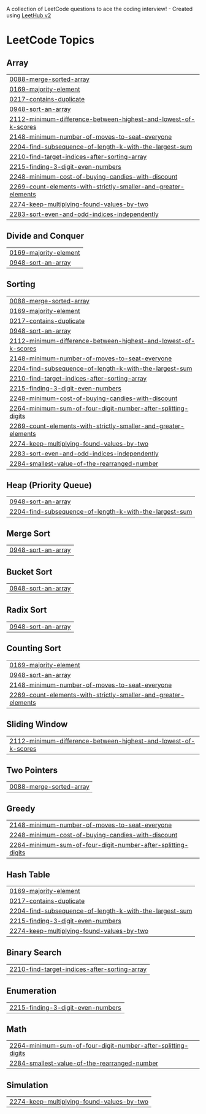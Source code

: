 A collection of LeetCode questions to ace the coding interview! - Created using [LeetHub v2](https://github.com/arunbhardwaj/LeetHub-2.0)
<!---LeetCode Topics Start-->
# LeetCode Topics
## Array
|  |
| ------- |
| [0088-merge-sorted-array](https://github.com/Harsh98245/DSA/tree/master/0088-merge-sorted-array) |
| [0169-majority-element](https://github.com/Harsh98245/DSA/tree/master/0169-majority-element) |
| [0217-contains-duplicate](https://github.com/Harsh98245/DSA/tree/master/0217-contains-duplicate) |
| [0948-sort-an-array](https://github.com/Harsh98245/DSA/tree/master/0948-sort-an-array) |
| [2112-minimum-difference-between-highest-and-lowest-of-k-scores](https://github.com/Harsh98245/DSA/tree/master/2112-minimum-difference-between-highest-and-lowest-of-k-scores) |
| [2148-minimum-number-of-moves-to-seat-everyone](https://github.com/Harsh98245/DSA/tree/master/2148-minimum-number-of-moves-to-seat-everyone) |
| [2204-find-subsequence-of-length-k-with-the-largest-sum](https://github.com/Harsh98245/DSA/tree/master/2204-find-subsequence-of-length-k-with-the-largest-sum) |
| [2210-find-target-indices-after-sorting-array](https://github.com/Harsh98245/DSA/tree/master/2210-find-target-indices-after-sorting-array) |
| [2215-finding-3-digit-even-numbers](https://github.com/Harsh98245/DSA/tree/master/2215-finding-3-digit-even-numbers) |
| [2248-minimum-cost-of-buying-candies-with-discount](https://github.com/Harsh98245/DSA/tree/master/2248-minimum-cost-of-buying-candies-with-discount) |
| [2269-count-elements-with-strictly-smaller-and-greater-elements](https://github.com/Harsh98245/DSA/tree/master/2269-count-elements-with-strictly-smaller-and-greater-elements) |
| [2274-keep-multiplying-found-values-by-two](https://github.com/Harsh98245/DSA/tree/master/2274-keep-multiplying-found-values-by-two) |
| [2283-sort-even-and-odd-indices-independently](https://github.com/Harsh98245/DSA/tree/master/2283-sort-even-and-odd-indices-independently) |
## Divide and Conquer
|  |
| ------- |
| [0169-majority-element](https://github.com/Harsh98245/DSA/tree/master/0169-majority-element) |
| [0948-sort-an-array](https://github.com/Harsh98245/DSA/tree/master/0948-sort-an-array) |
## Sorting
|  |
| ------- |
| [0088-merge-sorted-array](https://github.com/Harsh98245/DSA/tree/master/0088-merge-sorted-array) |
| [0169-majority-element](https://github.com/Harsh98245/DSA/tree/master/0169-majority-element) |
| [0217-contains-duplicate](https://github.com/Harsh98245/DSA/tree/master/0217-contains-duplicate) |
| [0948-sort-an-array](https://github.com/Harsh98245/DSA/tree/master/0948-sort-an-array) |
| [2112-minimum-difference-between-highest-and-lowest-of-k-scores](https://github.com/Harsh98245/DSA/tree/master/2112-minimum-difference-between-highest-and-lowest-of-k-scores) |
| [2148-minimum-number-of-moves-to-seat-everyone](https://github.com/Harsh98245/DSA/tree/master/2148-minimum-number-of-moves-to-seat-everyone) |
| [2204-find-subsequence-of-length-k-with-the-largest-sum](https://github.com/Harsh98245/DSA/tree/master/2204-find-subsequence-of-length-k-with-the-largest-sum) |
| [2210-find-target-indices-after-sorting-array](https://github.com/Harsh98245/DSA/tree/master/2210-find-target-indices-after-sorting-array) |
| [2215-finding-3-digit-even-numbers](https://github.com/Harsh98245/DSA/tree/master/2215-finding-3-digit-even-numbers) |
| [2248-minimum-cost-of-buying-candies-with-discount](https://github.com/Harsh98245/DSA/tree/master/2248-minimum-cost-of-buying-candies-with-discount) |
| [2264-minimum-sum-of-four-digit-number-after-splitting-digits](https://github.com/Harsh98245/DSA/tree/master/2264-minimum-sum-of-four-digit-number-after-splitting-digits) |
| [2269-count-elements-with-strictly-smaller-and-greater-elements](https://github.com/Harsh98245/DSA/tree/master/2269-count-elements-with-strictly-smaller-and-greater-elements) |
| [2274-keep-multiplying-found-values-by-two](https://github.com/Harsh98245/DSA/tree/master/2274-keep-multiplying-found-values-by-two) |
| [2283-sort-even-and-odd-indices-independently](https://github.com/Harsh98245/DSA/tree/master/2283-sort-even-and-odd-indices-independently) |
| [2284-smallest-value-of-the-rearranged-number](https://github.com/Harsh98245/DSA/tree/master/2284-smallest-value-of-the-rearranged-number) |
## Heap (Priority Queue)
|  |
| ------- |
| [0948-sort-an-array](https://github.com/Harsh98245/DSA/tree/master/0948-sort-an-array) |
| [2204-find-subsequence-of-length-k-with-the-largest-sum](https://github.com/Harsh98245/DSA/tree/master/2204-find-subsequence-of-length-k-with-the-largest-sum) |
## Merge Sort
|  |
| ------- |
| [0948-sort-an-array](https://github.com/Harsh98245/DSA/tree/master/0948-sort-an-array) |
## Bucket Sort
|  |
| ------- |
| [0948-sort-an-array](https://github.com/Harsh98245/DSA/tree/master/0948-sort-an-array) |
## Radix Sort
|  |
| ------- |
| [0948-sort-an-array](https://github.com/Harsh98245/DSA/tree/master/0948-sort-an-array) |
## Counting Sort
|  |
| ------- |
| [0169-majority-element](https://github.com/Harsh98245/DSA/tree/master/0169-majority-element) |
| [0948-sort-an-array](https://github.com/Harsh98245/DSA/tree/master/0948-sort-an-array) |
| [2148-minimum-number-of-moves-to-seat-everyone](https://github.com/Harsh98245/DSA/tree/master/2148-minimum-number-of-moves-to-seat-everyone) |
| [2269-count-elements-with-strictly-smaller-and-greater-elements](https://github.com/Harsh98245/DSA/tree/master/2269-count-elements-with-strictly-smaller-and-greater-elements) |
## Sliding Window
|  |
| ------- |
| [2112-minimum-difference-between-highest-and-lowest-of-k-scores](https://github.com/Harsh98245/DSA/tree/master/2112-minimum-difference-between-highest-and-lowest-of-k-scores) |
## Two Pointers
|  |
| ------- |
| [0088-merge-sorted-array](https://github.com/Harsh98245/DSA/tree/master/0088-merge-sorted-array) |
## Greedy
|  |
| ------- |
| [2148-minimum-number-of-moves-to-seat-everyone](https://github.com/Harsh98245/DSA/tree/master/2148-minimum-number-of-moves-to-seat-everyone) |
| [2248-minimum-cost-of-buying-candies-with-discount](https://github.com/Harsh98245/DSA/tree/master/2248-minimum-cost-of-buying-candies-with-discount) |
| [2264-minimum-sum-of-four-digit-number-after-splitting-digits](https://github.com/Harsh98245/DSA/tree/master/2264-minimum-sum-of-four-digit-number-after-splitting-digits) |
## Hash Table
|  |
| ------- |
| [0169-majority-element](https://github.com/Harsh98245/DSA/tree/master/0169-majority-element) |
| [0217-contains-duplicate](https://github.com/Harsh98245/DSA/tree/master/0217-contains-duplicate) |
| [2204-find-subsequence-of-length-k-with-the-largest-sum](https://github.com/Harsh98245/DSA/tree/master/2204-find-subsequence-of-length-k-with-the-largest-sum) |
| [2215-finding-3-digit-even-numbers](https://github.com/Harsh98245/DSA/tree/master/2215-finding-3-digit-even-numbers) |
| [2274-keep-multiplying-found-values-by-two](https://github.com/Harsh98245/DSA/tree/master/2274-keep-multiplying-found-values-by-two) |
## Binary Search
|  |
| ------- |
| [2210-find-target-indices-after-sorting-array](https://github.com/Harsh98245/DSA/tree/master/2210-find-target-indices-after-sorting-array) |
## Enumeration
|  |
| ------- |
| [2215-finding-3-digit-even-numbers](https://github.com/Harsh98245/DSA/tree/master/2215-finding-3-digit-even-numbers) |
## Math
|  |
| ------- |
| [2264-minimum-sum-of-four-digit-number-after-splitting-digits](https://github.com/Harsh98245/DSA/tree/master/2264-minimum-sum-of-four-digit-number-after-splitting-digits) |
| [2284-smallest-value-of-the-rearranged-number](https://github.com/Harsh98245/DSA/tree/master/2284-smallest-value-of-the-rearranged-number) |
## Simulation
|  |
| ------- |
| [2274-keep-multiplying-found-values-by-two](https://github.com/Harsh98245/DSA/tree/master/2274-keep-multiplying-found-values-by-two) |
<!---LeetCode Topics End-->